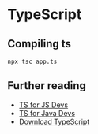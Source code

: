 # TypeScript

## Compiling ts

```
npx tsc app.ts
```

## Further reading

- [TS for JS Devs](https://www.typescriptlang.org/docs/handbook/typescript-in-5-minutes.html)
- [TS for Java Devs](https://www.typescriptlang.org/docs/handbook/typescript-in-5-minutes-oop.html)
- [Download TypeScript](https://www.typescriptlang.org/download)
